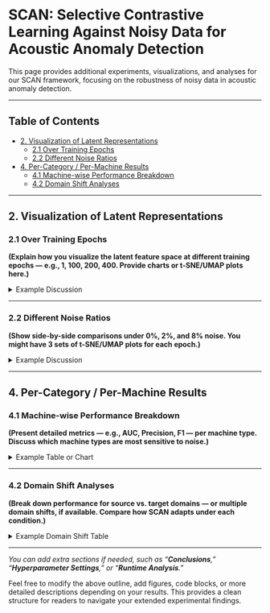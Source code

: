# SCAN: Selective Contrastive Learning Against Noisy Data for Acoustic Anomaly Detection

This page provides additional experiments, visualizations, and analyses for our SCAN framework, focusing on the robustness of noisy data in acoustic anomaly detection.

---
## Table of Contents
- [2. Visualization of Latent Representations](#2-visualization-of-latent-representations)
  - [2.1 Over Training Epochs](#21-over-training-epochs)
  - [2.2 Different Noise Ratios](#22-different-noise-ratios)
- [4. Per-Category / Per-Machine Results](#4-per-category--per-machine-results)
  - [4.1 Machine-wise Performance Breakdown](#41-machine-wise-performance-breakdown)
  - [4.2 Domain Shift Analyses](#42-domain-shift-analyses)

---

## 2. Visualization of Latent Representations

### 2.1 Over Training Epochs
**(Explain how you visualize the latent feature space at different training epochs — e.g., 1, 100, 200, 400. Provide charts or t-SNE/UMAP plots here.)**

<details>
<summary>Example Discussion</summary>

- **Motivation**: Illustrate how latent representations of normal and abnormal samples evolve over time.
- **Method**: At selected epochs (1, 100, 200, 400), we extract features and apply dimensionality reduction (t-SNE/UMAP).  
- **Observation**: Early in training, points may be interspersed; by later epochs, clusters (normal vs. abnormal) become more distinct.

*Insert your figures or GIFs here.*
</details>

---

### 2.2 Different Noise Ratios
**(Show side-by-side comparisons under 0%, 2%, and 8% noise. You might have 3 sets of t-SNE/UMAP plots for each epoch.)**

<details>
<summary>Example Discussion</summary>

- **Motivation**: Show how increasing label noise impacts the feature space.  
- **Method**: Train separate models at noise ratios = 0%, 2%, 8%. At each ratio, visualize latent representations at the same chosen epochs.  
- **Observation**: With higher noise, the decision boundary may blur; SCAN’s selecting mechanism should help keep normal and abnormal clusters more separated.

*Insert your figures or side-by-side comparisons here.*
</details>

---

## 4. Per-Category / Per-Machine Results

### 4.1 Machine-wise Performance Breakdown
**(Present detailed metrics — e.g., AUC, Precision, F1 — per machine type. Discuss which machine types are most sensitive to noise.)**

<details>
<summary>Example Table or Chart</summary>

| Machine Type | AUC @0% Noise | AUC @2% Noise | AUC @8% Noise |
|:------------:|:------------:|:------------:|:------------:|
| Bearing      | 0.XX         | 0.XX         | 0.XX         |
| Fan          | 0.XX         | 0.XX         | 0.XX         |
| ...          | ...          | ...          | ...          |

- **Discussion**: 
  - Identify which machine categories degrade more drastically with increased noise.  
  - Hypothesize reasons for differences (e.g., some signals are inherently more variable, etc.).

*Alternatively, include a bar chart or multiple bar charts for each noise ratio, grouped by machine type.*
</details>

---

### 4.2 Domain Shift Analyses
**(Break down performance for source vs. target domains — or multiple domain shifts, if available. Compare how SCAN adapts under each condition.)**

<details>
<summary>Example Domain Shift Table</summary>

| Domain        | AUC @0% Noise | AUC @2% Noise | AUC @8% Noise |
|:-------------:|:-------------:|:-------------:|:-------------:|
| Source        | 0.XX          | 0.XX          | 0.XX          |
| Target        | 0.XX          | 0.XX          | 0.XX          |

- **Discussion**: 
  - Show how SCAN handles real-world changes (machine operator changes, environment differences, etc.).  
  - If performance drops drastically in the target domain, discuss the root causes and potential improvements.

</details>

---

_You can add extra sections if needed, such as “**Conclusions**,” “**Hyperparameter Settings**,” or “**Runtime Analysis**.”_

Feel free to modify the above outline, add figures, code blocks, or more detailed descriptions depending on your results. This provides a clean structure for readers to navigate your extended experimental findings.

